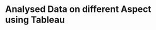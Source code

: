 <html>
  <h1>Analysed Data on different Aspect using Tableau</h1>
  <img src=>
  <img src=>
  <img src=>
  <img src=>
</html>
